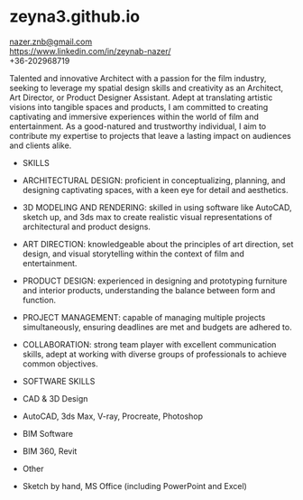 # zeyna3.github.io
  nazer.znb@gmail.com   
  https://www.linkedin.com/in/zeynab-nazer/     
  +36-202968719
  
Talented and innovative Architect with a passion for the film industry, seeking to leverage my spatial design skills and creativity as an Architect, Art Director, or Product Designer Assistant. 
Adept at translating artistic visions into tangible spaces and products, I am committed to creating captivating and immersive experiences within the world of film and entertainment.
As a good-natured and trustworthy individual, I aim to contribute my expertise to projects that leave a lasting impact on audiences and clients alike.

+ SKILLS
  
+ ARCHITECTURAL DESIGN: proficient in conceptualizing, planning, and designing captivating spaces, with a keen eye for detail and aesthetics.
+ 3D MODELING AND RENDERING: skilled in using software like AutoCAD, sketch up, and 3ds max to create realistic visual representations of architectural and product designs.
+ ART DIRECTION: knowledgeable about the principles of art direction, set design, and visual storytelling within the context of film and entertainment.
+ PRODUCT DESIGN: experienced in designing and prototyping furniture and interior products, understanding the balance between form and function.
+ PROJECT MANAGEMENT: capable of managing multiple projects simultaneously, ensuring deadlines are met and budgets are adhered to.
+ COLLABORATION: strong team player with excellent communication skills, adept at working with diverse groups of professionals to achieve common objectives.

+ SOFTWARE SKILLS
  
+ CAD & 3D Design
+ AutoCAD, 3ds Max, V-ray, Procreate, Photoshop 
+ BIM Software
+ BIM 360, Revit
  
+ Other 
 + Sketch by hand, MS Office (including PowerPoint and Excel)
